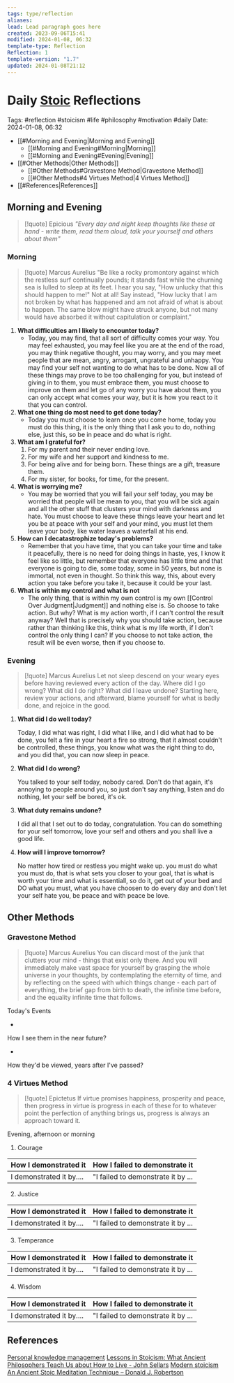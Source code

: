 ```yaml
---
tags: type/reflection
aliases: 
lead: Lead paragraph goes here
created: 2023-09-06T15:41
modified: 2024-01-08, 06:32
template-type: Reflection
Reflection: 1
template-version: "1.7"
updated: 2024-01-08T21:12
---
```

# Daily [Stoic](../SLIP-BOX/Stoicism.md) Reflections

Tags:  #reflection #stoicism #life #philosophy #motivation #daily 
Date: 2024-01-08, 06:32

- [[#Morning and Evening|Morning and Evening]]
	- [[#Morning and Evening#Morning|Morning]]
	- [[#Morning and Evening#Evening|Evening]]
- [[#Other Methods|Other Methods]]
	- [[#Other Methods#Gravestone Method|Gravestone Method]]
	- [[#Other Methods#4 Virtues Method|4 Virtues Method]]
- [[#References|References]]


## Morning and Evening

> [!quote] Epicious 
> _"Every day and night keep thoughts like these at hand - write them, read them aloud, talk your yourself and others about them"_

### Morning

> [!quote] Marcus Aurelius
> "Be like a rocky promontory against which the restless surf continually pounds; it stands fast while the churning sea is lulled to sleep at its feet. I hear you say, "How unlucky that this should happen to me!" Not at all! Say instead, "How lucky that I am not broken by what has happened and am not afraid of what is about to happen. The same blow might have struck anyone, but not many would have absorbed it without capitulation or complaint."

1. **What difficulties am I likely to encounter today?**
	- Today, you may find, that all sort of difficulty comes your way. You may feel exhausted, you may feel like you are at the end of the road, you may think negative thought, you may worry, and you may meet people that are mean, angry, arrogant, ungrateful and unhappy. You may find your self not wanting to do what has to be done. Now all of these things may prove to be too challenging for you, but instead of giving in to them, you must embrace them, you must choose to improve on them and let go of any worry you have about them, you can only accept what comes your way, but it is how you react to it that you can control.
2. **What one thing do most need to get done today?**
	- Today you must choose to learn once you come home, today you must do this thing, it is the only thing that I ask you to do, nothing else, just this, so be in peace and do what is right.
1. **What am I grateful for?**
	1. For my parent and their never ending love.
	2. For my wife and her support and kindness to me.
	3. For being alive and for being born. These things are a gift, treasure them.
	4. For my sister, for books, for time, for the present.
2. **What is worrying me?**
	- You may be worried that you will fail your self today, you may be worried that people will be mean to you, that you will be sick again and all the other stuff that clusters your mind with darkness and hate. You must choose to leave these things leave your heart and let you be at peace with your self and your mind, you must let them leave your body, like water leaves a waterfall at his end.  
3. **How can I decatastrophize today's problems?**
	- Remember that you have time, that you can take your time and take it peacefully, there is no need for doing things in haste, yes, I know it feel like so little, but remember that everyone has little time and that everyone is going to die, some today, some in 50 years, but none is immortal, not even in thought. So think this way, this, about every action you take before you take it, because it could be your last. 
4. **What is within my control and what is not**
	- The only thing, that is within my own control is my own [[Control Over Judgment|Judgment]] and nothing else is. So choose to take action. But why? What is my action worth, if I can't control the result anyway? Well that is precisely why you should take action, because rather than thinking like this, think what is my life worth, if I don't control the only thing I can? If you choose to not take action, the result will be even worse, then if you choose to.

### Evening

> [!quote] Marcus Aurelius
> Let not sleep descend on your weary eyes before having reviewed every action of the day. Where did I go wrong? What did I do right? What did I leave undone? Starting here, review your actions, and afterward, blame yourself for what is badly done, and rejoice in the good.

1. **What did I do well today?**

	Today, I did what was right, I did what I like, and I did what had to be done, you felt a fire in your heart a fire so strong, that it almost couldn't be controlled, these things, you know what was the right thing to do, and you did that, you can now sleep in peace.

2. **What did I do wrong?**

	You talked to your self today, nobody cared. Don't do that again, it's annoying to people around you, so just don't say anything, listen and do nothing, let your self be bored, it's ok.

3. **What duty remains undone?**

	I did all that I set out to do today, congratulation. You can do something for your self tomorrow, love your self and others and you shall live a good life. 

4. **How will I improve tomorrow?**

	No matter how tired or restless you might wake up. you must do what you must do, that is what sets you closer to your goal, that is what is worth your time and what is essentiall, so do it, get out of your bed and DO what you must, what you have choosen to do every day and don't let your self hate you, be peace and with peace be love. 

## Other Methods

### Gravestone Method

> [!quote] Marcus Aurelius
> You can discard most of the junk that clutters your mind - things that exist only there. And you will immediately make vast space for yourself by grasping the whole universe in your thoughts, by contemplating the eternity of time, and by reflecting on the speed with which things change - each part of everything, the brief gap from birth to death, the infinite time before, and the equality infinite time that follows. 

Today's Events 

-

How I see them in the near future? 

-

How they'd be viewed, years after I've passed?

### 4 Virtues Method

> [!quote] Epictetus 
> If virtue promises happiness, prosperity and peace, then progress in virtue is progress in each of these for to whatever point the perfection of anything brings us, progress is always an approach toward it.

Evening, afternoon or morning

1. Courage 

| How I demonstrated it  | How I failed to demonstrate it |
| ------------------- | ---------------- |
| I demonstrated it by....                 | "I failed to demonstrate it by ...              |

2. Justice

| How I demonstrated it  | How I failed to demonstrate it |
| ------------------- | ---------------- |
| I demonstrated it by....                 | "I failed to demonstrate it by ...             

3. Temperance

| How I demonstrated it  | How I failed to demonstrate it |
| ------------------- | ---------------- |
| I demonstrated it by....                 | "I failed to demonstrate it by ...             

4. Wisdom

| How I demonstrated it  | How I failed to demonstrate it |
| ------------------- | ---------------- |
| I demonstrated it by....                 | "I failed to demonstrate it by ...             

## References

[Personal knowledge management](Personal%20knowledge%20management.md)
[Lessons in Stoicism: What Ancient Philosophers Teach Us about How to Live - John Sellars](https://books.google.cz/books/about/Lessons_in_Stoicism.html?id=ky84zQEACAAJ&redir_esc=y)
[Modern stoicism](https://modernstoicism.com/)
[An Ancient Stoic Meditation Technique – Donald J. Robertson](https://donaldrobertson.name/2017/03/22/an-ancient-stoic-meditation-technique/)


